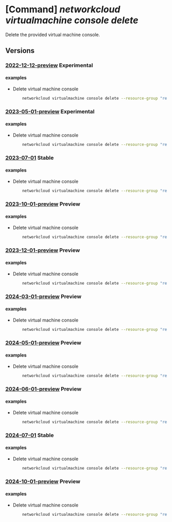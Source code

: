 # [Command] _networkcloud virtualmachine console delete_

Delete the provided virtual machine console.

## Versions

### [2022-12-12-preview](/Resources/mgmt-plane/L3N1YnNjcmlwdGlvbnMve30vcmVzb3VyY2Vncm91cHMve30vcHJvdmlkZXJzL21pY3Jvc29mdC5uZXR3b3JrY2xvdWQvdmlydHVhbG1hY2hpbmVzL3t9L2NvbnNvbGVzL3t9/2022-12-12-preview.xml) **Experimental**

<!-- mgmt-plane /subscriptions/{}/resourcegroups/{}/providers/microsoft.networkcloud/virtualmachines/{}/consoles/{} 2022-12-12-preview -->

#### examples

- Delete virtual machine console
    ```bash
        networkcloud virtualmachine console delete --resource-group "resourceGroupName" --virtual-machine-name "virtualMachineName"
    ```

### [2023-05-01-preview](/Resources/mgmt-plane/L3N1YnNjcmlwdGlvbnMve30vcmVzb3VyY2Vncm91cHMve30vcHJvdmlkZXJzL21pY3Jvc29mdC5uZXR3b3JrY2xvdWQvdmlydHVhbG1hY2hpbmVzL3t9L2NvbnNvbGVzL3t9/2023-05-01-preview.xml) **Experimental**

<!-- mgmt-plane /subscriptions/{}/resourcegroups/{}/providers/microsoft.networkcloud/virtualmachines/{}/consoles/{} 2023-05-01-preview -->

#### examples

- Delete virtual machine console
    ```bash
        networkcloud virtualmachine console delete --resource-group "resourceGroupName" --virtual-machine-name "virtualMachineName"
    ```

### [2023-07-01](/Resources/mgmt-plane/L3N1YnNjcmlwdGlvbnMve30vcmVzb3VyY2Vncm91cHMve30vcHJvdmlkZXJzL21pY3Jvc29mdC5uZXR3b3JrY2xvdWQvdmlydHVhbG1hY2hpbmVzL3t9L2NvbnNvbGVzL3t9/2023-07-01.xml) **Stable**

<!-- mgmt-plane /subscriptions/{}/resourcegroups/{}/providers/microsoft.networkcloud/virtualmachines/{}/consoles/{} 2023-07-01 -->

#### examples

- Delete virtual machine console
    ```bash
        networkcloud virtualmachine console delete --resource-group "resourceGroupName" --virtual-machine-name "virtualMachineName"
    ```

### [2023-10-01-preview](/Resources/mgmt-plane/L3N1YnNjcmlwdGlvbnMve30vcmVzb3VyY2Vncm91cHMve30vcHJvdmlkZXJzL21pY3Jvc29mdC5uZXR3b3JrY2xvdWQvdmlydHVhbG1hY2hpbmVzL3t9L2NvbnNvbGVzL3t9/2023-10-01-preview.xml) **Preview**

<!-- mgmt-plane /subscriptions/{}/resourcegroups/{}/providers/microsoft.networkcloud/virtualmachines/{}/consoles/{} 2023-10-01-preview -->

#### examples

- Delete virtual machine console
    ```bash
        networkcloud virtualmachine console delete --resource-group "resourceGroupName" --virtual-machine-name "virtualMachineName"
    ```

### [2023-12-01-preview](/Resources/mgmt-plane/L3N1YnNjcmlwdGlvbnMve30vcmVzb3VyY2Vncm91cHMve30vcHJvdmlkZXJzL21pY3Jvc29mdC5uZXR3b3JrY2xvdWQvdmlydHVhbG1hY2hpbmVzL3t9L2NvbnNvbGVzL3t9/2023-12-01-preview.xml) **Preview**

<!-- mgmt-plane /subscriptions/{}/resourcegroups/{}/providers/microsoft.networkcloud/virtualmachines/{}/consoles/{} 2023-12-01-preview -->

#### examples

- Delete virtual machine console
    ```bash
        networkcloud virtualmachine console delete --resource-group "resourceGroupName" --virtual-machine-name "virtualMachineName"
    ```

### [2024-03-01-preview](/Resources/mgmt-plane/L3N1YnNjcmlwdGlvbnMve30vcmVzb3VyY2Vncm91cHMve30vcHJvdmlkZXJzL21pY3Jvc29mdC5uZXR3b3JrY2xvdWQvdmlydHVhbG1hY2hpbmVzL3t9L2NvbnNvbGVzL3t9/2024-03-01-preview.xml) **Preview**

<!-- mgmt-plane /subscriptions/{}/resourcegroups/{}/providers/microsoft.networkcloud/virtualmachines/{}/consoles/{} 2024-03-01-preview -->

#### examples

- Delete virtual machine console
    ```bash
        networkcloud virtualmachine console delete --resource-group "resourceGroupName" --virtual-machine-name "virtualMachineName"
    ```

### [2024-05-01-preview](/Resources/mgmt-plane/L3N1YnNjcmlwdGlvbnMve30vcmVzb3VyY2Vncm91cHMve30vcHJvdmlkZXJzL21pY3Jvc29mdC5uZXR3b3JrY2xvdWQvdmlydHVhbG1hY2hpbmVzL3t9L2NvbnNvbGVzL3t9/2024-05-01-preview.xml) **Preview**

<!-- mgmt-plane /subscriptions/{}/resourcegroups/{}/providers/microsoft.networkcloud/virtualmachines/{}/consoles/{} 2024-05-01-preview -->

#### examples

- Delete virtual machine console
    ```bash
        networkcloud virtualmachine console delete --resource-group "resourceGroupName" --virtual-machine-name "virtualMachineName"
    ```

### [2024-06-01-preview](/Resources/mgmt-plane/L3N1YnNjcmlwdGlvbnMve30vcmVzb3VyY2Vncm91cHMve30vcHJvdmlkZXJzL21pY3Jvc29mdC5uZXR3b3JrY2xvdWQvdmlydHVhbG1hY2hpbmVzL3t9L2NvbnNvbGVzL3t9/2024-06-01-preview.xml) **Preview**

<!-- mgmt-plane /subscriptions/{}/resourcegroups/{}/providers/microsoft.networkcloud/virtualmachines/{}/consoles/{} 2024-06-01-preview -->

#### examples

- Delete virtual machine console
    ```bash
        networkcloud virtualmachine console delete --resource-group "resourceGroupName" --virtual-machine-name "virtualMachineName"
    ```

### [2024-07-01](/Resources/mgmt-plane/L3N1YnNjcmlwdGlvbnMve30vcmVzb3VyY2Vncm91cHMve30vcHJvdmlkZXJzL21pY3Jvc29mdC5uZXR3b3JrY2xvdWQvdmlydHVhbG1hY2hpbmVzL3t9L2NvbnNvbGVzL3t9/2024-07-01.xml) **Stable**

<!-- mgmt-plane /subscriptions/{}/resourcegroups/{}/providers/microsoft.networkcloud/virtualmachines/{}/consoles/{} 2024-07-01 -->

#### examples

- Delete virtual machine console
    ```bash
        networkcloud virtualmachine console delete --resource-group "resourceGroupName" --virtual-machine-name "virtualMachineName"
    ```

### [2024-10-01-preview](/Resources/mgmt-plane/L3N1YnNjcmlwdGlvbnMve30vcmVzb3VyY2Vncm91cHMve30vcHJvdmlkZXJzL21pY3Jvc29mdC5uZXR3b3JrY2xvdWQvdmlydHVhbG1hY2hpbmVzL3t9L2NvbnNvbGVzL3t9/2024-10-01-preview.xml) **Preview**

<!-- mgmt-plane /subscriptions/{}/resourcegroups/{}/providers/microsoft.networkcloud/virtualmachines/{}/consoles/{} 2024-10-01-preview -->

#### examples

- Delete virtual machine console
    ```bash
        networkcloud virtualmachine console delete --resource-group "resourceGroupName" --virtual-machine-name "virtualMachineName"
    ```
